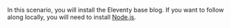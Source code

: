 In this scenario, you will install the Eleventy base blog. If you want to follow
along locally, you will need to install [Node.js].

[Node.js]: https://nodejs.org/en/download/
